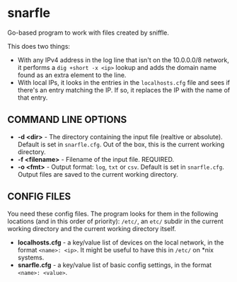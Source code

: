 # snarfle

Go-based program to work with files created by sniffle.

This does two things:

- With any IPv4 address in the log line that isn't on the 10.0.0.0/8 network, it performs a `dig +short -x <ip>` lookup and adds the domain name found as an extra element to the line.
- With local IPs, it looks in the entries in the `localhosts.cfg` file and sees if there's an entry matching the IP. If so, it replaces the IP with the name of that entry.

## COMMAND LINE OPTIONS

- **-d \<dir>** - The directory containing the input file (realtive or absolute). Default is set in `snarfle.cfg`. Out of the box, this is the current working directory.
- **-f \<filename>** - Filename of the input file. REQUIRED.
- **-o \<fmt>** - Output format: `log`, `txt` or `csv`. Default is set in `snarfle.cfg`. Output files are saved to the current working directory.

## CONFIG FILES

You need these config files. The program looks for them in the following locations (and in this order of priority): `/etc/`, an `etc/` subdir in the current working directory and the current working directory itself.

- **localhosts.cfg** - a key/value list of devices on the local network, in the format `<name>: <ip>`. It might be useful to have this in `/etc/` on *nix systems.
- **snarfle.cfg** - a key/value list of basic config settings, in the format `<name>: <value>`.
